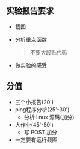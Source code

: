## 实验报告要求

- 截图

- 分析重点函数

  > 不要大段贴代码

- 做实验的感受



## 分值

- 三个小报告(20')
- ping程序分析(25'-30')
  - 分析 linux 源码(加分)
- 大作业(45'-50')
  - 写 POST 加分
- 一定要有运行截图